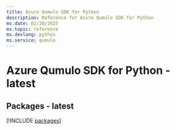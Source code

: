 ```yaml
---
title: Azure Qumulo SDK for Python
description: Reference for Azure Qumulo SDK for Python
ms.date: 02/20/2025
ms.topic: reference
ms.devlang: python
ms.service: qumulo
---
```

# Azure Qumulo SDK for Python - latest
## Packages - latest
[!INCLUDE [packages](qumulo-index.md)]